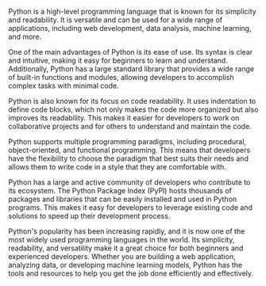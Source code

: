 Python is a high-level programming language that is known for its simplicity and readability. It is versatile and can be used for a wide range of applications, including web development, data analysis, machine learning, and more. 

One of the main advantages of Python is its ease of use. Its syntax is clear and intuitive, making it easy for beginners to learn and understand. Additionally, Python has a large standard library that provides a wide range of built-in functions and modules, allowing developers to accomplish complex tasks with minimal code.

Python is also known for its focus on code readability. It uses indentation to define code blocks, which not only makes the code more organized but also improves its readability. This makes it easier for developers to work on collaborative projects and for others to understand and maintain the code.

Python supports multiple programming paradigms, including procedural, object-oriented, and functional programming. This means that developers have the flexibility to choose the paradigm that best suits their needs and allows them to write code in a style that they are comfortable with.

Python has a large and active community of developers who contribute to its ecosystem. The Python Package Index (PyPI) hosts thousands of packages and libraries that can be easily installed and used in Python programs. This makes it easy for developers to leverage existing code and solutions to speed up their development process.

Python's popularity has been increasing rapidly, and it is now one of the most widely used programming languages in the world. Its simplicity, readability, and versatility make it a great choice for both beginners and experienced developers. Whether you are building a web application, analyzing data, or developing machine learning models, Python has the tools and resources to help you get the job done efficiently and effectively.